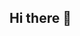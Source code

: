 ## Hi there 👋

<!--
**PAIETO/PAIETO** is a ✨ _special_ ✨ repository because its `README.md` (this file) appears on your GitHub profile.

Here are some ideas to get you started:

- 🔭 I’m currently working on ...
- 🌱 I’m currently learning Web Devolpment
- 👯 I’m looking to collaborate on ...
- 🤔 I’m looking for help with JavaScript
- 💬 Ask me about ...
- 📫 How to reach me: ...
- 😄 Pronouns: He/Him
- ⚡ Fun fact: ...
-->
